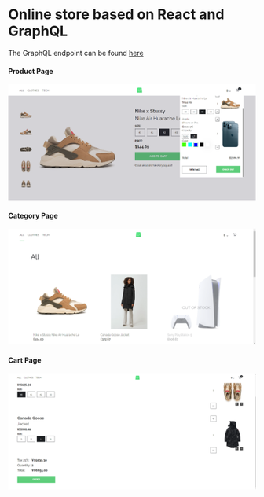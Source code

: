 # Online store based on React and GraphQL

The GraphQL endpoint can be found [here](https://github.com/scandiweb/junior-react-endpoint)

#### Product Page

![Product Page](/src/assets/sample_image.png)

#### Category Page

![Category Page](/src/assets/sample_image_3.png)

#### Cart Page

![Cart Page](/src/assets/sample_image_2.png)
